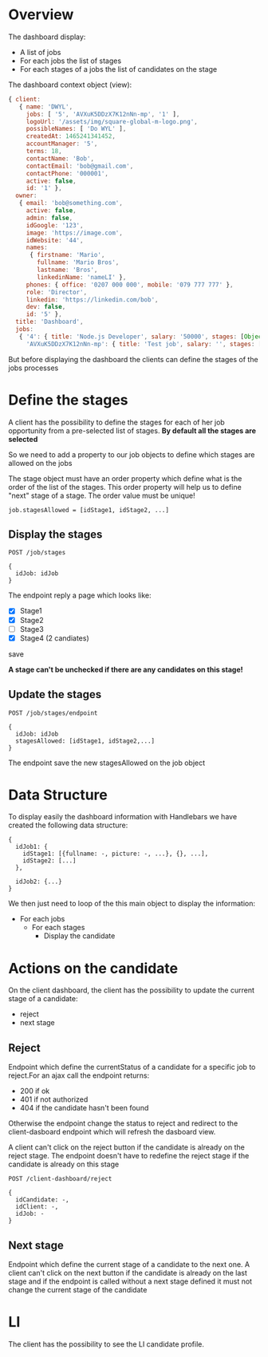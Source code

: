 # Overview

The dashboard display:
- A list of jobs
- For each jobs the list of stages
- For each stages of a jobs the list of candidates on the stage

The dashboard context object (view):

```js
{ client:
   { name: 'DWYL',
     jobs: [ '5', 'AVXuK5DDzX7K12nNn-mp', '1' ],
     logoUrl: '/assets/img/square-global-m-logo.png',
     possibleNames: [ 'Do WYL' ],
     createdAt: 1465241341452,
     accountManager: '5',
     terms: 18,
     contactName: 'Bob',
     contactEmail: 'bob@gmail.com',
     contactPhone: '000001',
     active: false,
     id: '1' },
  owner:
   { email: 'bob@something.com',
     active: false,
     admin: false,
     idGoogle: '123',
     image: 'https://image.com',
     idWebsite: '44',
     names:
      { firstname: 'Mario',
        fullname: 'Mario Bros',
        lastname: 'Bros',
        linkedinName: 'nameLI' },
     phones: { office: '0207 000 000', mobile: '079 777 777' },
     role: 'Director',
     linkedin: 'https://linkedin.com/bob',
     dev: false,
     id: '5' },
  title: 'Dashboard',
  jobs:
   { '4': { title: 'Node.js Developer', salary: '50000', stages: [Object] },
     'AVXuK5DDzX7K12nNn-mp': { title: 'Test job', salary: '', stages: [Object] } } }

```


But before displaying the dashboard the clients can define the stages of the jobs processes

# Define the stages

A client has the possibility to define the stages for each of her job opportunity from a pre-selected list of stages. **By default all the stages are selected**

So we need to add a property to our job objects to define which stages are allowed on the jobs

The stage object must have an order property which define what is the order of the list of the stages. This order property will help us to define "next" stage of a stage. The order value must be unique!

```
job.stagesAllowed = [idStage1, idStage2, ...]
```

## Display the stages

```
POST /job/stages

{
  idJob: idJob
}
```

The endpoint reply a page which looks like:

- [x] Stage1
- [x] Stage2
- [ ] Stage3
- [x] Stage4 (2 candiates)

save

**A stage can't be unchecked if there are any candidates on this stage!**

## Update the stages

```
POST /job/stages/endpoint

{
  idJob: idJob
  stagesAllowed: [idStage1, idStage2,...]
}
```

The endpoint save the new stagesAllowed on the job object

# Data Structure

To display easily the dashboard information with Handlebars we have created the following data structure:

```
{
  idJob1: {
    idStage1: [{fullname: -, picture: -, ...}, {}, ...],
    idStage2: [...]
  },

  idJob2: {...}
}
```

We then just need to loop of the this main object to display the information:
 - For each jobs
   - For each stages
     - Display the candidate

# Actions on the candidate

On the client dashboard, the client has the possibility to update the current stage of a candidate:
- reject
- next stage

## Reject

Endpoint which define the currentStatus of a candidate for a specific job to reject.For an ajax call the endpoint returns:
- 200 if ok
- 401 if not authorized
- 404 if the candidate hasn't been found

Otherwise the endpoint change the status to reject and redirect to the client-dasboard endpoint which will refresh the dasboard view.

A client can't click on the reject button if the candidate is already on the reject stage. The endpoint doesn't have to redefine the reject stage if the candidate is already on this stage

```
POST /client-dashboard/reject

{
  idCandidate: -,
  idClient: -,
  idJob: -
}
```

## Next stage

Endpoint which define the current stage of a candidate to the next one. A client can't click on the next button if the candidate is already on the last stage and if the endpoint is called without a next stage defined it must not change the current stage of the candidate


# LI

The client has the possibility to see the LI candidate profile.
